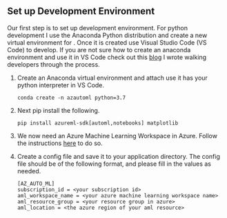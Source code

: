 ## Set up Development Environment

Our first step is to set up development environment. For python development I use the Anaconda Python distribution and create a new virtual environment for . Once it is created use Visual Studio Code (VS Code) to develop. If you are not sure how to create an anaconda environment and use it in VS Code check out this [blog](https://ryansdataspot.wordpress.com/2019/02/14/anaconda-environments-in-visual-studio-code/) I wrote walking developers through the process.  

1. Create an Anaconda virtual environment and attach use it has your python interpreter in VS Code. 
    ```
    conda create -n azautoml python=3.7
    ```

1. Next pip install the following. 
    ```
    pip install azureml-sdk[automl,notebooks] matplotlib
    ```

1. We now need an Azure Machine Learning Workspace in Azure. Follow the instructions [here](https://docs.microsoft.com/en-us/azure/machine-learning/service/how-to-manage-workspace#create-a-workspace) to do so. 


1. Create a config file and save it to your application directory. The config file should be of the following format, and please fill in the values as needed.  
    ```
    [AZ_AUTO_ML]
    subscription_id = <your subscription id>
    aml_workspace_name = <your azure machine learning workspace name>
    aml_resource_group = <your resource group in azure>
    aml_location = <the azure region of your aml resource>
    ```

